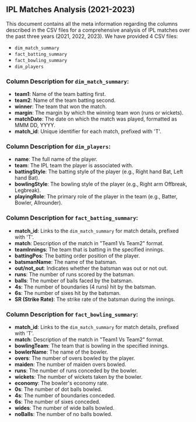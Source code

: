 ## IPL Matches Analysis (2021-2023)

This document contains all the meta information regarding the columns described in the CSV files for a comprehensive analysis of IPL matches over the past three years (2021, 2022, 2023). We have provided 4 CSV files:

- `dim_match_summary`
- `fact_batting_summary`
- `fact_bowling_summary`
- `dim_players`

### Column Description for `dim_match_summary`:

- **team1**: Name of the team batting first.
- **team2**: Name of the team batting second.
- **winner**: The team that won the match.
- **margin**: The margin by which the winning team won (runs or wickets).
- **matchDate**: The date on which the match was played, formatted as MMM DD, YYYY.
- **match_id**: Unique identifier for each match, prefixed with 'T'.

### Column Description for `dim_players`:

- **name**: The full name of the player.
- **team**: The IPL team the player is associated with.
- **battingStyle**: The batting style of the player (e.g., Right hand Bat, Left hand Bat).
- **bowlingStyle**: The bowling style of the player (e.g., Right arm Offbreak, Legbreak).
- **playingRole**: The primary role of the player in the team (e.g., Batter, Bowler, Allrounder).

### Column Description for `fact_batting_summary`:

- **match_id**: Links to the `dim_match_summary` for match details, prefixed with 'T'.
- **match**: Description of the match in "Team1 Vs Team2" format.
- **teamInnings**: The team that is batting in the specified innings.
- **battingPos**: The batting order position of the player.
- **batsmanName**: The name of the batsman.
- **out/not_out**: Indicates whether the batsman was out or not out.
- **runs**: The number of runs scored by the batsman.
- **balls**: The number of balls faced by the batsman.
- **4s**: The number of boundaries (4 runs) hit by the batsman.
- **6s**: The number of sixes hit by the batsman.
- **SR (Strike Rate)**: The strike rate of the batsman during the innings.

### Column Description for `fact_bowling_summary`:

- **match_id**: Links to the `dim_match_summary` for match details, prefixed with 'T'.
- **match**: Description of the match in "Team1 Vs Team2" format.
- **bowlingTeam**: The team that is bowling in the specified innings.
- **bowlerName**: The name of the bowler.
- **overs**: The number of overs bowled by the player.
- **maiden**: The number of maiden overs bowled.
- **runs**: The number of runs conceded by the bowler.
- **wickets**: The number of wickets taken by the bowler.
- **economy**: The bowler's economy rate.
- **0s**: The number of dot balls bowled.
- **4s**: The number of boundaries conceded.
- **6s**: The number of sixes conceded.
- **wides**: The number of wide balls bowled.
- **noBalls**: The number of no balls bowled.
